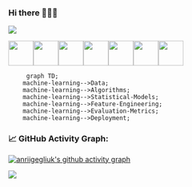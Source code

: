 ### Hi there 👋👋👋

![](https://komarev.com/ghpvc/?username=andriigegliuk&label=PROFILE+VIEWS)


<img height=50 src="https://cdn.jsdelivr.net/gh/devicons/devicon/icons/python/python-original.svg"/><img height=50 src="https://cdn.jsdelivr.net/gh/devicons/devicon/icons/flask/flask-original.svg"/><img height=50 src="https://cdn.jsdelivr.net/gh/devicons/devicon/icons/html5/html5-original.svg" /><img height=50 src="https://cdn.jsdelivr.net/gh/devicons/devicon/icons/css3/css3-original.svg" /><img height=50 src="https://cdn.jsdelivr.net/gh/devicons/devicon/icons/javascript/javascript-original.svg" /><img height=50 src="https://cdn.jsdelivr.net/gh/devicons/devicon/icons/git/git-plain.svg"/><img height=50 src="https://cdn.jsdelivr.net/gh/devicons/devicon/icons/github/github-original.svg"/>

   <!--machine-learning-->
```mermaid
     graph TD;
    machine-learning-->Data;
    machine-learning-->Algorithms;
    machine-learning-->Statistical-Models;
    machine-learning-->Feature-Engineering;
    machine-learning-->Evaluation-Metrics;
    machine-learning-->Deployment;
   ```
   
 <!--   GitHub stats graph -->
### 📈 GitHub Activity Graph:
[![anriigegliuk's github activity graph](https://github-readme-activity-graph.cyclic.app/graph?username=anriigegliuk&theme=github-compact)](https://github.com/anriigegliuk/github-readme-activity-graph)



<img src="https://github-readme-streak-stats.herokuapp.com/?user=zluvsand"/>



<!--

**AndriiGegliuk/andriigegliuk** is a ✨ _special_ ✨ repository because its `README.md` (this file) appears on your GitHub profile.

Here are some ideas to get you started:

- 🔭 I’m currently working on ...
- 🌱 I’m currently learning Data Analysis 
- 👯 I’m looking to collaborate on projects that creates value and helps everyone to achieve amazing results 
- 🤔 I’m looking for help with Python code and Data analysis tools
- 💬 Ask me about 
- 📫 How to reach me: ...
- 😄 Pronouns: ...
- ⚡ Fun fact: ... 
-->
